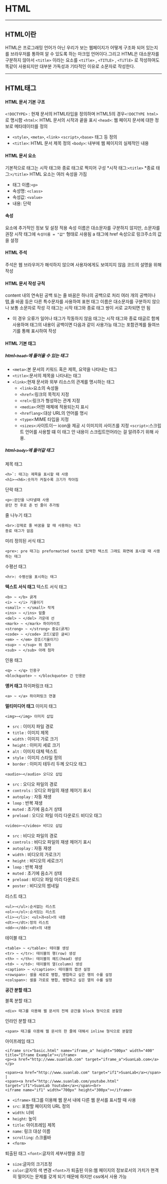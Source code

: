 # HTML
---
## HTML이란
HTML은 프로그래밍 언어가 아닌 우리가 보는 웹페이지가 어떻게 구조화 되어 있는지를 브라우저를 통하여 알 수 있도록 하는 마크업 언어이다.그리고 HTML은 대소문자를 구분하지 않아서 `<title>` 이라는 요소를  `<tiTle>` , `<TITLE>` , `<TiTlE>` 로 작성하여도 똑같이 사용되지만 대부분 가독성과 기타적인 이유로 소문자로 작성한다.

---
## HTML태그

#### HTML 문서 기본 구조
`<!DOCTYPE>` : 현재 문서의 HTML타입을 정의하며 HTML5의 경우`<!DOCTYPE html>`로 명시함 
`<html>`: HTML 문서의 시작과 끝을 표시
`<head>`: 웹 페이지 문서에 대한 정보로 메타데이터를 정의
* `<style>`, `<meta>`, `<link>` `<script>`,`<base>` 태그 등 정의
* `<title>`: HTML 문서 제목 정의
`<body>`: 내부에 웹 페이지의 실제적인 내용
#### HTML 문서 요소
기본적으로 태그는 시작 태그와 종료 태그로 짝지어 구성
*시작 태그:`<title>`
*종료 태그:`</title>`
HTML 요소는 여러 속성을 가짐
* 태그 이름:`<p>`
* 속성명: `<class>`
* 속성값: `<value>`
* 내용: 단락
#### 속성
요소에 추가적인 정보 및 설정 적용
속성 이름은 대소문자를 구분하지 않지만, 소문자를 권장
시작 태그에 <code>속성이름 = "값"</code> 형태로 사용됨
a 태그에 href 속성으로 링크주소의 값을 설정
#### HTML 주석
주석은 웹 브라우저가 해석하지 않으며 사용자에게도 보여지지 않읍
코드의 설명을 위해 작성
#### HTML 문서 작성 규칙
content 내의 연속된 공백 또는 줄 바꿈은 하나의 공백으로 처리
여러 개의 공백이나 탭,줄 바꿈 등은 다른 특수문자를 사용하여 표현
태그 이름은 대소문자를 구분하지 않으나 보통 소문자로 작성
각 태그는 시작 태그와 종료 태그 쌍이 서로 교차되면 안 됨
* 이 경우 오류가 일어나 태그가 작동하지 않음
태그는 시작 태그와 종료 태글르 함께 사용하며 태그의 내용이 공백이면 다음과 같이 사용가능
태그는 포함관계를 들여쓰기를 통해 표시하여 작성
#### HTML 기본 태그
##### html`<head>`에 들어올 수 있는 태그
- `<meta>`:본 문서의 키워드 혹은 제목, 요약을 나타내는 태그
- `<title>`:문서의 제목을 나타내는 태그
- `<link>`:현재 문서와 외부 리소스의 관계를 명시하는 태그
  - `<link>`요소의 속성들
  - `<href>`:링크의 목적지 지정
  -  `<rel>`:링크가 형성하는 관계 지정
  -  `<media>`:어떤 매체에 적용되는지 표시
  -  `<hreflang>`:대상 URL의 언어를 명시
  -  `<type>`:MIME 타입을 지정
  -  `<sizes>`:사이트이ㅡ icon을 제공 시 이미지의 사이즈를 지정
`<script>`:스크립트 언어를 사용할 떄 이 태그 안 내용이 스크립트언어라는 걸 알려주기 위해 사용.
##### html`<body>`에 들어갈 태그
제목 태그
~~~
<h>`: 태그는 제목을 표시할 때 사용
<h1>~<h6>:숫자가 커질수록 크기가 작아짐
~~~
단락 태그
~~~
<p>:문단을 나타낼때 사용
문단 전 후로 준 빈 줄이 추가됨
~~~
줄 나누기 태그
~~~
<br>:강제로 줄 바꿈을 할 때 사용하는 태그
종료 태그가 없음
~~~
미리 정의된 서식 태그
~~~
<pre>: pre 태그는 preformatted text로 입력한 텍스트 그래도 화면에 표시할 때 사용하는 태그
~~~
수평선 태그
~~~
<hr>: 수평선을 표시하는 태그
~~~
**텍스트 서식 태그**
텍스트 서식 태그
~~~
<b> ~ </b> 굵게
<i> ~ </i> 기울이기
<small> ~ </small> 작게
<ins> ~ </ins> 밑줄
<del> ~ </del> 가운데 선
<mark> ~ </mark> 하이라이트
<strong> ~ </strong> 중요(굵게)
<code> ~ </code> 코드(얇은 글씨)
<em> ~ </em> 강조(기울이기)
<sup> ~ </sup> 위 첨자
<sub> ~ </sub> 아래 첨자
~~~
인용 태그
~~~
<q> ~ </q> 인용구
<blockquote> ~ </blockquote> 긴 인용문
~~~
**앵커 태그**
하이퍼링크 태그
~~~
<a> ~ </a> 하이퍼링크 연결
~~~
**멀티미디어 태그**
이미지 태그
~~~
<img>~</img> 이미지 삽입

~~~
- `src` : 이미지 파일 경로
- `title` : 이미지 제목
- `width` : 이미지 가로 크기
- `height` : 이미지 세로 크기
- `alt` : 이미지 대체 텍스트
- `style` : 이미지 스타일 정의
- `border` : 이미지 테두리 두께
오디오 태그
~~~
<audio>~</audio> 오디오 삽입
~~~
- `src` : 오디오 파일의 경로
- `controls` : 오디오 파일의 재생 제어기 표시
- `autoplay` : 자동 재생
- `loop` : 반복 재생
- `muted` : 초기에 음소거 상태
- `preload` : 오디오 파일 미리 다운로드
비디오 태그
~~~
<video>~</video> 비디오 삽입
~~~
- `src` : 비디오 파일의 경로
- `controls` : 비디오 파일의 재생 제어기 표시
- `autoplay` : 자동 재생
- `width` : 비디오의 가로크기
- `height` : 비디오의 세로크기
- `loop` : 반복 재생
- `muted` : 초기에 음소거 상태
- `preload` : 비디오 파일 미리 다운로드
- `poster` : 비디오의 썸네일

리스트 태그
~~~
<ul>~</ul>:순서없는 리스트
<ol>~</ol>:순서있는 리스트
<li>~</li>: <ul>과<ol>의 내용
<dt>~</dt>:정의 리스트
<dd>~</dd>:<dt>의 내용
~~~
테이블 태그
~~~
<table> ~ </table>: 테이블 생성
<tr> ~ </tr>: 테이블의 행(row) 생성
<th> ~ </th>: 테이블의 헤드(head) 생성
<td> ~ </td>: 테이블의 열(column) 생성
<caption> ~ </caption>: 테이블의 캡션 설정
<rowspan>: 셀을 세로로 병합, 병합하고 싶은 행의 수를 설정
<colspan>: 셀을 가로로 병합, 병합하고 싶은 열의 수를 설정
~~~
**공간 분할 태그**

블록 분할 태그
~~~
<div> 태그를 이용해 웹 문서의 전체 공간을 block 형식으로 분할함
~~~
인라인 분할 태그
~~~
<span> 태그를 이용해 웹 문서의 한 줄에 대해서 inline 형식으로 분할함
~~~
아이프레임 태그

~~~
<iframe src="basic.html" name="iframe_a" height="500px" width="400" title="Iframe Example"></iframe>
<p><a href="http://www.suanlab.com" target="iframe_a">SuanLab.com</a></p>
~~~
~~~
<span><a href="http://www.suanlab.com" target="if1">SuanLab</a></span> | 
<span><a href="http://www.suanlab.com/youtube.html" target="if1">SuanLab Youtube</a></span><br>
<iframe name="if1" width="700px" height="300px"></iframe>
~~~

- `<iframe>` 태그를 이용해 웹 문서 내에 다른 웹 문서를 표시할 때 사용
- `src`: 포함할 페이지의 URL 정의
- `width`: 너비
- `height`: 높이
- `title`: 아이프레임 제목
- `name`: 링크 대상 이름
- `scrolling`: 스크롤바   
- `<form>`        


퇴출된 태그
`<font>`:글자의 세부사향을 조정
- `size`:글자의 크기조정
- `color`:글자의 색 변경
`<font>`가 퇴출된 이유:웹 페이지의 정보로서의 가치가 현격히 떨어지는 문제를 갖게 되기 때문에
하지만 css에서 사용 가능
